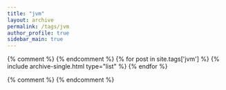```yaml
---
title: "jvm"
layout: archive
permalink: /tags/jvm
author_profile: true
sidebar_main: true
---
```


{% comment %}
{% endcomment %}
{% for post in site.tags['jvm'] %}
  {% include archive-single.html type="list" %}
{% endfor %}

{% comment %}
{% endcomment %}